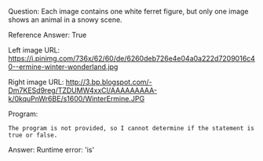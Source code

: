 Question: Each image contains one white ferret figure, but only one image shows an animal in a snowy scene.

Reference Answer: True

Left image URL: https://i.pinimg.com/736x/62/60/de/6260deb726e4e04a0a222d7209016c40--ermine-winter-wonderland.jpg

Right image URL: http://3.bp.blogspot.com/-Dm7KESd9reg/TZDUMW4xxCI/AAAAAAAAA-k/0kquPnWr6BE/s1600/WinterErmine.JPG

Program:

```
The program is not provided, so I cannot determine if the statement is true or false.
```
Answer: Runtime error: 'is'

